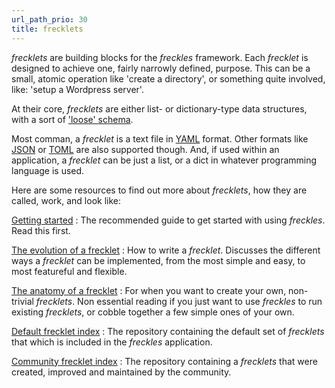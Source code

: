 ```yaml
---
url_path_prio: 30
title: frecklets
---
```


*frecklets* are building blocks for the *freckles* framework. Each *frecklet* is 
designed to achieve one, fairly narrowly defined, purpose. This can be a small, atomic operation like 'create a directory', or something quite involved, like: 'setup a Wordpress server'.  

At their core, *frecklets* are either list- or dictionary-type data structures, with a sort of ['loose' schema](frecklets/evolution/#the-elastic-non-schema).

Most comman, a *frecklet* is a text file in [YAML](http://yaml.org/) format. Other formats like [JSON](https://www.json.org/) or [TOML](https://github.com/toml-lang/toml) are also supported though. And, if used within an application, a *frecklet* can be just a list, or a dict in whatever programming language is used.

Here are some resources to find out more about *frecklets*, how they are called, work, and look like:

[Getting started](/doc/getting_started)
:    The recommended guide to get started with using *freckles*. Read this first.

[The evolution of a frecklet](/doc/frecklets/evolution)
:    How to write a *frecklet*. Discusses the different ways a *frecklet* can be implemented, from the most simple and easy, to most featureful and flexible.

[The anatomy of a frecklet](/doc/frecklets/anatomy)
:    For when you want to create your own, non-trivial *frecklets*. Non essential reading if you just want to use *freckles* to run existing *frecklets*, or cobble together a few simple ones of your own.

[Default frecklet index](/frecklets/default)
:    The repository containing the default set of *frecklets* that which is included in the *freckles* application. 

[Community frecklet index](/frecklets/community)
:    The repository containing a *frecklets* that were created, improved and maintained by the community.
